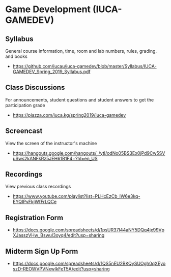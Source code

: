 # Game Development (IUCA-GAMEDEV)

## Syllabus

General course information, time, room and lab numbers, rules, grading, and
books

* <https://github.com/iucau/iuca-gamedev/blob/master/Syllabus/IUCA-GAMEDEV_Spring_2019_Syllabus.pdf>

## Class Discussions

For announcements, student questions and student answers to get the
participation grade

* <https://piazza.com/iuca.kg/spring2019/iuca-gamedev>

## Screencast

View the screen of the instructor's machine

* <https://hangouts.google.com/hangouts/_/ytl/odNo05BS3Ex0jPd9Cw5SVuSws2kANFkRz5JEH61B1F4=?hl=en_US>

## Recordings

View previous class recordings

* <https://www.youtube.com/playlist?list=PLHcEzCb_lW6e3kq-EYQIPvFkjWfFrLQCe>

## Registration Form

* <https://docs.google.com/spreadsheets/d/1psUR37I44aNY5DQq4jx99VpXJasszVHw_Bswul3oyq4/edit?usp=sharing>

## Midterm Sign Up Form

* <https://docs.google.com/spreadsheets/d/1QS5nEU2BKQySUOgh0qXEyoszD-REOWVPVNxwlkFeT5A/edit?usp=sharing>
